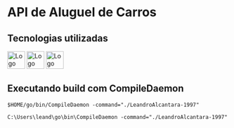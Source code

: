 # API de Aluguel de Carros

## Tecnologias utilizadas

<abbr title="Golang"><img src="https://cdn.jsdelivr.net/gh/devicons/devicon/icons/go/go-original-wordmark.svg" alt="Logo Golang" width="40px" height="40px"></abbr>
<abbr title="MySQL"><img src="https://cdn.jsdelivr.net/gh/devicons/devicon/icons/mysql/mysql-plain.svg" alt="Logo MySQL" width="40px" height="40px"></abbr>
<abbr title="Postman"><img src="https://www.vectorlogo.zone/logos/getpostman/getpostman-icon.svg" alt="Logo Postman" width="40px" height="40px"></abbr>


## Executando build com CompileDaemon

~~~Linux
$HOME/go/bin/CompileDaemon -command="./LeandroAlcantara-1997"
~~~

~~~Windows
C:\Users\leand\go\bin\CompileDaemon -command="./LeandroAlcantara-1997"
~~~
